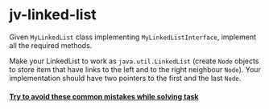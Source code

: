 # jv-linked-list

Given `MyLinkedList` class implementing `MyLinkedListInterface`, implement all the required methods.

Make your LinkedList to work as `java.util.LinkedList` (create `Node` objects to store item that have links to the left and to the right neighbour `Node`).
Your implementation should have two pointers to the first and the last `Node`.
#### [Try to avoid these common mistakes while solving task](https://mate-academy.github.io/jv-program-common-mistakes/java-core/collections/linked-list.html)
